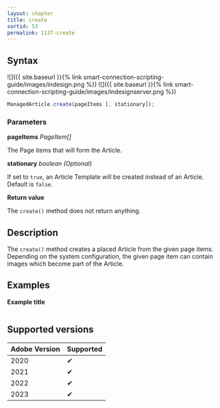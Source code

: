 ```yaml
---
layout: chapter
title: create
sortid: 53
permalink: 1137-create
---
```


## Syntax

![]({{ site.baseurl }}{% link smart-connection-scripting-guide/images/indesign.png %}) ![]({{ site.baseurl }}{% link smart-connection-scripting-guide/images/indesignserver.png %})

```javascript
ManagedArticle.create(pageItems [, stationary]);
```

### Parameters

**pageItems** _PageItem[]_

The Page items that will form the Article.

**stationary** _boolean (Optional)_

If set to `true`, an Article Template will be created instead of an Article. Default is `false`.

**Return value**

The `create()` method does not return anything.

## Description

The `create()` method creates a placed Article from the given page items. Depending on the system configuration, the given page item can contain images which become part of the Article.

## Examples

**Example title**

```javascript

```

## Supported versions

| Adobe Version | Supported |
| ------------- | --------- |
| 2020          | ✔         |
| 2021          | ✔         |
| 2022          | ✔         |
| 2023          | ✔         |
